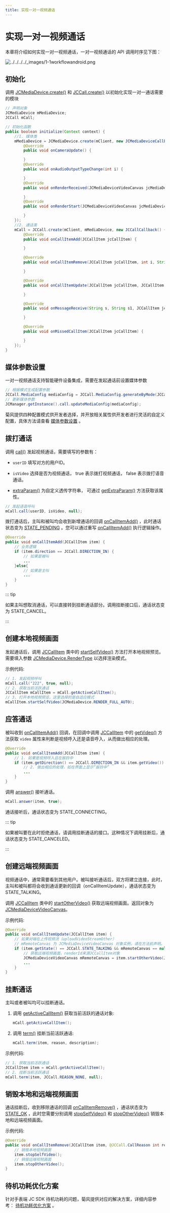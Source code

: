 ```yaml
---
title: 实现一对一视频通话
---
```

# 实现一对一视频通话

本章将介绍如何实现一对一视频通话，一对一视频通话的 API 调用时序见下图：

![../../../../\_images/1-1workflowandroid.png](../../../../_images/1-1workflowandroid.png)



## 初始化

调用
[JCMediaDevice.create()](https://developer.juphoon.com/portal/reference/V2.1/android/com/juphoon/cloud/JCMediaDevice.html#create-com.juphoon.cloud.JCClient-com.juphoon.cloud.JCMediaDeviceCallback-)
和
[JCCall.create()](https://developer.juphoon.com/portal/reference/V2.1/android/com/juphoon/cloud/JCCall.html#create-com.juphoon.cloud.JCClient-com.juphoon.cloud.JCMediaDevice-com.juphoon.cloud.JCCallCallback-)
以初始化实现一对一通话需要的模块



```java 
// 声明对象
JCMediaDevice mMediaDevice;
JCCall mCall;

// 初始化函数
public boolean initialize(Context context) {
    //1. 媒体类
    mMediaDevice = JCMediaDevice.create(mClient, new JCMediaDeviceCallback() {
        @Override
        public void onCameraUpdate() {

        }
        @Override
        public void onAudioOutputTypeChange(int i) {

        }
        @Override
        public void onRenderReceived(JCMediaDeviceVideoCanvas jcMediaDeviceVideoCanvas) {

        }
        @Override
        public void onRenderStart(JCMediaDeviceVideoCanvas jcMediaDeviceVideoCanvas) {

        }
    });
    //2. 通话类
    mCall = JCCall.create(mClient, mMediaDevice, new JCCallCallback() {
        @Override
        public void onCallItemAdd(JCCallItem jcCallItem) {

        }

        @Override
        public void onCallItemRemove(JCCallItem jcCallItem, int i, String s) {

        }

        @Override
        public void onCallItemUpdate(JCCallItem jcCallItem, JCCallItem.ChangeParam changeParam) {

        }

        @Override
        public void onMessageReceive(String s, String s1, JCCallItem jcCallItem) {

        }

        @Override
        public void onMissedCallItem(JCCallItem jcCallItem) {

        }
    });
}
```







## 媒体参数设置

一对一视频通话支持智能硬件设备集成，需要在发起通话前设置媒体参数



```java 
// 根据模式生成配置参数
JCCall.MediaConfig mediaConfig = JCCall.MediaConfig.generateByMode(JCCall.MediaConfig.MODE_INTELLINGENT_HARDWARE_SMALL);
// 更新媒体参数
JCManager.getInstance().call.updateMediaConfig(mediaConfig);
```



菊风提供四种配置模式供开发者选择，并开放相关属性供开发者进行灵活的自定义配置，具体方法请查看
[<span class="std std-ref">媒体参数设置</span>](../../05_adv_func/Android/03_intelligent_hardware.html#android)
。





## 拨打通话

调用
[call()](https://developer.juphoon.com/portal/reference/V2.1/android/com/juphoon/cloud/JCCall.html#call-java.lang.String-boolean-java.lang.String-)
发起视频通话，需要填写的参数有：

  - `userID` 填写对方的用户ID。

  - `isVideo` 选择是否为视频通话， true 表示拨打视频通话， false 表示拨打语音通话。

  - [extraParam()](https://developer.juphoon.com/portal/reference/V2.1/android/com/juphoon/cloud/JCCall.html#call-java.lang.String-boolean-java.lang.String-)
    为自定义透传字符串， 可通过
    [getExtraParam()](https://developer.juphoon.com/portal/reference/V2.1/android/com/juphoon/cloud/JCCallItem.html#getExtraParam--)
    方法获取该属性。



```java 
// 发起语音呼叫
mCall.call(userID, isVideo, null);
```



拨打通话后，主叫和被叫均会收到新增通话的回调
[onCallItemAdd()](https://developer.juphoon.com/portal/reference/V2.1/android/com/juphoon/cloud/JCCallCallback.html#onCallItemAdd-com.juphoon.cloud.JCCallItem-)
，此时通话状态变为
[STATE\_PENDING](https://developer.juphoon.com/portal/reference/V2.1/android/com/juphoon/cloud/JCCall.html#STATE_PENDING)
。您可以通过重写
[onCallItemAdd()](https://developer.juphoon.com/portal/reference/V2.1/android/com/juphoon/cloud/JCCallCallback.html#onCallItemAdd-com.juphoon.cloud.JCCallItem-)
执行逻辑操作。



```java 
@Override
public void onCallItemAdd(JCCallItem item) {
    // 业务逻辑
    if (item.direction == JCCall.DIRECTION_IN) {
        // 如果是被叫
        ...
    }else{
        // 如果是主叫
        ...
    }
}
```



::: tip



如果主叫想取消通话，可以直接转到挂断通话部分。调用挂断接口后，通话状态变为 STATE\_CANCEL。

:::





## 创建本地视频画面

发起通话后，调用
[JCCallItem](https://developer.juphoon.com/portal/reference/V2.1/android/com/juphoon/cloud/JCCallItem.html)
类中的
[startSelfVideo()](https://developer.juphoon.com/portal/reference/V2.1/android/com/juphoon/cloud/JCCallItem.html#startSelfVideo-int-)
方法打开本地视频预览。需要填入参数
[JCMediaDevice.RenderType](https://developer.juphoon.com/portal/reference/V2.1/android/com/juphoon/cloud/JCMediaDevice.html#RENDER_FULL_AUTO)
以选择渲染模式。

示例代码:



```java 
// 1. 发起视频呼叫
mCall.call("222", true, null);
// 2. 获取当前活跃通话
JCCallItem mCallItem = mCall.getActiveCallItem();
// 3. 打开本地视频预览，这里选择的是自适应模式
mCallItem.startSelfVideo(JCMediaDevice.RENDER_FULL_AUTO);
```







## 应答通话

被叫收到
[onCallItemAdd()](https://developer.juphoon.com/portal/reference/V2.1/android/com/juphoon/cloud/JCCallCallback.html#onCallItemAdd-com.juphoon.cloud.JCCallItem-)
回调，在回调中调用
[JCCallItem](https://developer.juphoon.com/portal/reference/V2.1/android/com/juphoon/cloud/JCCallItem.html)
中的
[getVideo()](https://developer.juphoon.com/portal/reference/V2.1/android/com/juphoon/cloud/JCCallItem.html#getVideo--)
方法获取 `video` 属性来判断是视频呼入还是语音呼入，从而做出相应的处理。



```java 
@Override
public void onCallItemAdd(JCCallItem item) {
    // 1. 如果是视频呼入且在振铃中
    if (item.getDirection() == JCCall.DIRECTION_IN && item.getVideo()) {
        // 2. 做出相应的处理，如在界面上显示“振铃中”
        ...
    }
}
```



调用
[answer()](https://developer.juphoon.com/portal/reference/V2.1/android/com/juphoon/cloud/JCCall.html#answer-java.lang.String-boolean-java.lang.String-)
接听通话。



```java 
mCall.answer(item, true);
```



通话接听后，通话状态变为 STATE\_CONNECTING。

::: tip



如果被叫要在此时拒绝通话，请调用挂断通话的接口。这种情况下调用挂断后，通话状态变为 STATE\_CANCELED。

:::





## 创建远端视频画面

视频通话中，通常需要看到其他用户。被叫接听通话后，双方将建立连接，此时，主叫和被叫都将会收到通话更新的回调（onCallItemUpdate），通话状态变为
STATE\_TALKING。

调用
[JCCallItem](https://developer.juphoon.com/portal/reference/V2.1/android/com/juphoon/cloud/JCCallItem.html)
类中的
[startOtherVideo()](https://developer.juphoon.com/portal/reference/V2.1/android/com/juphoon/cloud/JCCallItem.html#startOtherVideo-int-)
获取远端视频画面。返回对象为
[JCMediaDeviceVideoCanvas](https://developer.juphoon.com/portal/reference/V2.1/android/com/juphoon/cloud/JCMediaDeviceVideoCanvas.html)。

示例代码:



```java 
@Override
public void onCallItemUpdate(JCCallItem item) {
    // 如果对端在上传视频流（uploadVideoStreamOther）
    // mRemoteCanvas 为 JCMediaDeviceVideoCanvas 对象实例，请在方法前声明。
    if (item.getState() == JCCall.STATE_TALKING && mRemoteCanvas == null && item.getUploadVideoStreamOther()) {
        // 获取远端视频画面，renderId来源JCCallItem对象
        JCMediaDeviceVideoCanvas mRemoteCanvas = item.startOtherVideo(JCMediaDevice.RENDER_FULL_CONTENT);
        ...
    }
}
```







## 挂断通话

主叫或者被叫均可以挂断通话。

1.  调用
    [getActiveCallItem()](https://developer.juphoon.com/portal/reference/V2.1/android/com/juphoon/cloud/JCCall.html#getActiveCallItem--)
    获取当前活跃的通话对象:
    
    
    
    ```java 
    mCall.getActiveCallItem();
    ```
    
    

2.  调用
    [term()](https://developer.juphoon.com/portal/reference/V2.1/android/com/juphoon/cloud/JCCall.html#term-com.juphoon.cloud.JCCallItem-int-java.lang.String-)
    挂断当前活跃通话:
    
    
    
    ```java 
    mCall.term(item, reason, description);
    ```
    
    

示例代码:



```java 
// 1. 获取当前活跃通话
JCCallItem item = mCall.getActiveCallItem();
// 2. 挂断当前活跃通话
mCall.term(item, JCCall.REASON_NONE, null);
```







## 销毁本地和远端视频画面

通话挂断后，收到移除通话的回调
[onCallItemRemove()](https://developer.juphoon.com/portal/reference/V2.1/android/com/juphoon/cloud/JCCallCallback.html#onCallItemRemove-com.juphoon.cloud.JCCallItem-int-java.lang.String-)
，通话状态变为
[STATE\_OK](https://developer.juphoon.com/portal/reference/V2.1/android/com/juphoon/cloud/JCCall.html#STATE_OK)
，此时您需要分别调用
[stopSelfVideo()](https://developer.juphoon.com/portal/reference/V2.1/android/com/juphoon/cloud/JCCallItem.html#stopSelfVideo--)
和
[stopOtherVideo()](https://developer.juphoon.com/portal/reference/V2.1/android/com/juphoon/cloud/JCCallItem.html#stopOtherVideo--)
销毁本地和远端视频画面。

示例代码:



```java 
@Override
public void onCallItemRemove(JCCallItem item, @JCCall.CallReason int reason, String description) {
    // 销毁本地视频画面
    item.stopSelfVideo();
    // 销毁远端视频画面
    item.stopOtherVideo();
}
```







## 待机功耗优化方案

针对手表端 JC SDK 待机功耗的问题，菊风提供对应的解决方案，详细内容参考：
[<span class="std std-ref">待机功耗优化方案</span>](../../05_adv_func/Android/03_intelligent_hardware.html#id5)
。














